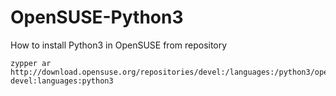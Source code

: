 # OpenSUSE-Python3
How to install Python3 in OpenSUSE from repository
```console
zypper ar http://download.opensuse.org/repositories/devel:/languages:/python3/openSUSE_13.1/ devel:languages:python3
``` 
